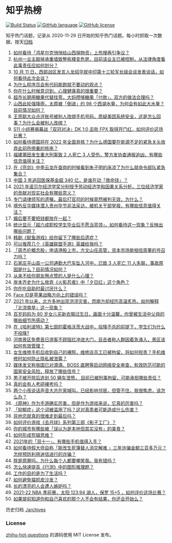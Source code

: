 # 知乎热榜
[![Build Status](https://github.com/ToWeLong/zhihu-hot-questions/workflows/CI/badge.svg)](https://github.com/ToWeLong/zhihu-hot-questions/actions)
[![GitHub language](https://img.shields.io/badge/language-golang-orange.svg)](https://golang.org/)
[![GitHub license](https://img.shields.io/github/license/ToWeLong/zhihu-hot-questions)](https://github.com/ToWeLong/zhihu-hot-questions/blob/main/LICENSE)

知乎热门话题，记录从 2020-11-29 日开始的知乎热门话题。每小时抓取一次数据，按天[归档](./archives)

<!-- BEGIN -->

1. [如何看待「鸿星尔克悄悄给山西捐物资」上热搜再引争议？](https://www.zhihu.com/question/491663266)
1. [杭州一业主敲掉承重墙致整栋楼变危房，目前该业主已被控制，从法律角度看此事责任应如何划分？](https://www.zhihu.com/question/491720444)
1. [10 月 11 日，西部战区发言人龙绍华就中印第十三轮军长级会谈发表谈话，如何看待此次会谈？](https://www.zhihu.com/question/491694023)
1. [为什么程序员会有代码能跑就不要动的观点？](https://www.zhihu.com/question/491132556)
1. [你在什么时候意识到，心理健康真的很重要？](https://www.zhihu.com/question/491272154)
1. [超市长期用糖果代替找零，大妈攒够糖果「付款」，双方的做法合理吗？](https://www.zhihu.com/question/491597855)
1. [山西此轮强降雨，太原被「倒进」约 98 个西湖水量，为何会有如此大水量？目前情况如何？](https://www.zhihu.com/question/491705461)
1. [王思聪大众点评账号被别人改绑手机号码，质疑美团系统安全，这是怎么回事？为什么会被别人改绑？](https://www.zhihu.com/question/491613377)
1. [S11 小组赛揭幕战「双冠对决」DK 1:0 击败 FPX 取得开门红，如何评价这场比赛？](https://www.zhihu.com/question/491802104)
1. [如何看待德国将在 2022 年全面弃核？为什么德国要在能源不足的紧急关头放弃此前所倚重的核电？](https://www.zhihu.com/question/491703243)
1. [福建莆田发生重大刑案致 2 人死亡 3 人受伤，警方发协查通报追凶，有哪些信息值得关注？](https://www.zhihu.com/question/491699846)
1. [在《亮剑》中李云龙在查岗的时候看到朱子明的床凉了为什么就命令部队紧急集合？](https://www.zhihu.com/question/348869509)
1. [中国 3 年追回医保基金超 340 亿，是谁在动「救命钱」？](https://www.zhihu.com/question/491324262)
1. [2021 年诺贝尔经济学奖分别授予劳动经济学和因果关系分析，三位经济学家的贡献对现实社会有哪些意义？](https://www.zhihu.com/question/491790297)
1. [专门请律师写的遗嘱，最后打官司的时候竟然被判无效，为什么？](https://www.zhihu.com/question/487478192)
1. [境外反华媒体潜入贵州毕节非法采访，被机关干部举报，有哪些信息值得关注？](https://www.zhihu.com/question/491567719)
1. [婚后要不要把钱都放在一起？](https://www.zhihu.com/question/462927936)
1. [统计显示「超六成职校学生毕业后不愿当蓝领」，如何看待这一现象？反映出哪些问题？](https://www.zhihu.com/question/491732455)
1. [韩剧《鱿鱼游戏》给你留下了哪些后遗症？](https://www.zhihu.com/question/488764066)
1. [可以推荐几个《英雄联盟手游》英雄给我吗？](https://www.zhihu.com/question/485104859)
1. [「周杰伦概念股」申请港股上市，方文山任高管，资本市场能相信周董的号召力吗？](https://www.zhihu.com/question/491711160)
1. [石家庄平山县一公司通勤大巴车坠入河中，已致 3 人死亡 11 人失联，事故原因是什么？目前情况如何？](https://www.zhihu.com/question/491721893)
1. [从来不给你朋友圈点赞的人是什么心理？](https://www.zhihu.com/question/280443856)
1. [岸本齐史为什么放弃《火影忍者》中「夕日红」这个角色？](https://www.zhihu.com/question/490554543)
1. [你在吃自助时最讨厌什么？](https://www.zhihu.com/question/63212359)
1. [Face ID是苹果战略方向上的错误吗？](https://www.zhihu.com/question/491593982)
1. [2021 年以来，北方多地出现洪涝灾害，而南方却经历高温炙热，如何解释「北涝南旱」这一现象？](https://www.zhihu.com/question/491357546)
1. [百岁妈妈为 80 岁女儿买新衣服过生日，画面十分温馨，你曾被生活中父母的哪些细节所感动？](https://www.zhihu.com/question/489280567)
1. [在《哈利波特》第七部的霍格沃茨大战中，投降不杀的前提下，学生们为什么不投降?](https://www.zhihu.com/question/491522902)
1. [河南景区免费首日游客不顾阻拦冲进大门，目击者称人群因着急涌入，景区该如何有效管理？](https://www.zhihu.com/question/491687762)
1. [女生维修手机后收到自己的裸照，维修店员工已被拘留，将如何担责？手机维修时如何防止隐私被泄露？](https://www.zhihu.com/question/491705438)
1. [媒体发文称我国已对滴滴、BOSS 直聘等启动网络安全审查，有效防范可能的国家安全风险，释放了哪些信号？](https://www.zhihu.com/question/491608505)
1. [男子被开除后连划 50 辆车泄愤， 目前已被刑事拘留，可能承担哪些责任？](https://www.zhihu.com/question/491701839)
1. [真的会有人考研裸考吗？](https://www.zhihu.com/question/456665205)
1. [两个小孩说话声音大总在家喊叫，已经影响邻居，但管不住，我很焦虑，该怎么办？](https://www.zhihu.com/question/478133795)
1. [《原神》作为手游确实厉害，但是作为游戏来说，它真的厉害吗？](https://www.zhihu.com/question/490929753)
1. [「抑郁症」这个词被滥用了吗？这对真患者可能造成什么伤害？](https://www.zhihu.com/question/491465013)
1. [异地恋就真的很难走到最后吗？](https://www.zhihu.com/question/456767222)
1. [如何评价游戏《去月球》系列第三部《影子工厂》？](https://www.zhihu.com/question/412292673)
1. [你的城市有哪些被「误以为是本地但其实没有」的美食？](https://www.zhihu.com/question/485925084)
1. [如何形成剪辑思维？](https://www.zhihu.com/question/334392596)
1. [2021年的「双十一」，有哪些手机值得入手？](https://www.zhihu.com/question/488981753)
1. [如何看待假大师自称「能改生死簿替人消灾解难 」三年诈骗金额三百多万元？怎样预防利用迷信进行的诈骗？](https://www.zhihu.com/question/491530052)
1. [胖是原罪吗，为什么每个人都要嘲笑我。我有错吗？](https://www.zhihu.com/question/483350673)
1. [怎么快速提高《行测》中的图形推理题？](https://www.zhihu.com/question/300875689)
1. [工作的目的是为了生活吗？](https://www.zhihu.com/question/481727409)
1. [如何避免猫抓皮沙发？](https://www.zhihu.com/question/280051154)
1. [长的漂亮的人会遭人嫉妒吗？](https://www.zhihu.com/question/490284080)
1. [2021-22 NBA 季前赛，太阳 123:94 湖人，保罗 15+5 ，如何评价这场比赛？](https://www.zhihu.com/question/491733823)
1. [如果提前知道你和自己喜欢的那个人不会有结果，你还会开始么？](https://www.zhihu.com/question/442744353)

<!-- END -->

历史归档 [./archives](./archives)


### License
[zhihu-hot-questions](https://github.com/towelong/zhihu-hot-questions) 的源码使用 MIT License 发布。